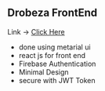 ## Drobeza FrontEnd

Link -> <a href="https://droneza-a5145.web.app/"> Click Here</a>

- done using metarial ui
- react js for front end
- Firebase Authentication
- Minimal Design
- secure with JWT Token